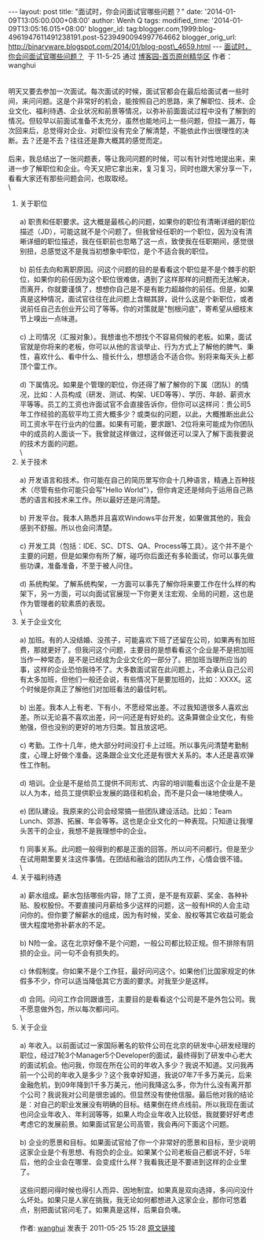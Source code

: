 --- layout: post title: "面试时，你会问面试官哪些问题？" date:
'2014-01-09T13:05:00.000+08:00' author: Wenh Q tags: modified\_time:
'2014-01-09T13:05:16.015+08:00' blogger\_id:
tag:blogger.com,1999:blog-4961947611491238191.post-5239490094997764662
blogger\_orig\_url:
http://binaryware.blogspot.com/2014/01/blog-post\_4659.html ---
[面试时，你会问面试官哪些问题？](http://www.cnblogs.com/wanghui9072229/archive/2011/05/25/2056698.html)  于
11-5-25 通过 [博客园-首页原创精华区](http://www.cnblogs.com/)
作者：wanghui\
\
\
明天又要去参加一次面试。每次面试的时候，面试官都会在最后给面试者一些时间，来问问题。这是个非常好的机会，能按照自己的思路，来了解职位、技术、企业文化、福利待遇、企业状况和前景等情况，以弥补前面面试过程中没有了解到的情况。但较早以前面试准备不太充分，虽然也能地问上一些问题，但挂一漏万，每次回来后，总觉得对企业、对职位没有完全了解清楚，不能依此作出很理性的决断。去？还是不去？往往还是靠大概其的感觉而定。\
\
后来，我总结出了一张问题表，等让我问问题的时候，可以有针对性地提出来，来进一步了解职位和企业。今天又把它拿出来，复习复习，同时也跟大家分享一下，看看大家还有那些问题会问，也取取经。\
\
1. 关于职位\
\
a)
职责和任职要求。这大概是最核心的问题，如果你的职位有清晰详细的职位描述（JD），可能这就不是个问题了。但我曾经任职的一个职位，因为没有清晰详细的职位描述，我在任职前也忽略了这一点，致使我在任职期间，感觉很别扭，总感觉这不是我当初想象中职位，是个不适合我的职位。\
\
b)
前任去向和离职原因。问这个问题的目的是看看这个职位是不是个棘手的职位，如果你的前任因为这个职位很难做，遇到了这样那样的问题而无法解决，而离开，你就要谨慎了，想想你自己是不是有能力超越你的前任。但是，如果真是这种情况，面试官往往在此问题上含糊其辞，说什么这是个新职位，或者说前任自己去创业开公司了等等。你的对策就是"刨根问底"，寄希望从细枝末节上嗅出一点味道。\
\
c)
上司情况（汇报对象）。我想谁也不想找个不容易伺候的老板。如果，面试官就是你将来的老板，你可以从他的言谈举止、行为方式上了解他的脾气、秉性，喜欢什么、看中什么、擅长什么，想想适合不适合你。别将来每天头上都顶个雷工作。\
\
d)
下属情况。如果是个管理的职位，你还得了解了解你的下属（团队）的情况，比如：人员构成（研发、测试、构架、UED等等）、学历、年龄、薪资水平等等。员工的工资也许面试官不会直接告诉你，但你可以这样问：贵公司5年工作经验的高软平均工资大概多少？或类似的问题，以此，大概推断出此公司工资水平在行业内的位置。如果有可能，要求跟1、2位将来可能成为你团队中的成员的人面谈一下。我曾就这样做过，这样做还可以深入了解下面我要说的技术方面的问题。\
\
2. 关于技术\
\
a)
开发语言和技术。你可能在自己的简历里写你会十几种语言，精通上百种技术（尽管有些你可能只会写"Hello
World"），但你肯定还是倾向于运用自己熟悉的语言和技术来工作。所以最好还是问清楚。\
\
b)
开发平台。我本人熟悉并且喜欢Windows平台开发，如果做其他的，我会感到不舒服。所以也会问清楚。\
\
c)
开发工具（包括：IDE、SC、DTS、QA、Process等工具）。这个并不是个主要的问题，但是如果你有所了解，碰巧你后面还有多轮面试，你可以事先做些功课，准备准备，不至于被人问住。\
\
d)
系统构架。了解系统构架，一方面可以事先了解你将来要工作在什么样的构架下，另一方面，可以向面试官展现一下你更关注宏观、全局的问题，这也是作为管理者的软素质的表现。\
\
3. 关于企业文化\
\
a)
加班。有的人没结婚、没孩子，可能喜欢下班了还留在公司，如果再有加班费，那就更好了。但我问这个问题，主要目的是想看看这个企业是不是把加班当作一种常态，是不是已经成为企业文化的一部分了。把加班当理所应当的事，这样的企业恐怕我待不了。大多数面试官在此问题上，不会承认自己公司有太多加班，但他们一般还会说，有些情况下是要加班的，比如：XXXX。这个时候是你真正了解他们对加班看法的最佳时机。\
\
b)
出差。我本人上有老、下有小，不愿经常出差。不过我知道很多人喜欢出差。所以无论喜不喜欢出差，问一问还是有好处的。这条算做企业文化，有些勉强，但也没别的更好的地方归类。暂且放这吧。\
\
c)
考勤。工作十几年，绝大部分时间没打卡上过班。所以事先问清楚考勤制度，心理上好做个准备。这条跟企业文化还是有很大关系的。本人还是喜欢弹性工作制。\
\
d)
培训。企业是不是给员工提供不同形式、内容的培训能看出这个企业是不是以人为本，给员工提供职业发展的路径和机会，而不是只会一味地使唤人。\
\
e) 团队建设。我原来的公司会经常搞一些团队建设活动。比如：Team
Lunch、郊游、拓展、年会等等。这也是企业文化的一种表现。只知道让我埋头苦干的企业，我想不是我理想中的企业。\
\
f)
同事关系。此问题一般得到的都是正面的回答。所以问不问都行。但是至少在试用期里要关注这件事情。在团结和融洽的团队内工作，心情会很不错。\
\
4. 关于福利待遇\
\
a)
薪水组成。薪水包括哪些内容，除了工资，是不是有双薪、奖金、各种补贴、股权股份。不要直接问月薪给多少这样的问题，这一般有HR的人会主动问你的。但你要了解薪水的组成，因为有时候，奖金、股权等其它收益可能会很大程度地弥补薪水的不足。\
\
b)
N险一金。这在北京好像不是个问题，一般公司都比较正规。但不排除有阴损的企业。问一句不会有损失的。\
\
c)
休假制度。你如果不是个工作狂，最好问问这个。如果他们比国家规定的休假多不少，你可以适当降低其它方面的要求。对我至少是这样。\
\
d)
合同。问问工作合同跟谁签，主要目的是看看这个公司是不是外包公司。我不愿意做外包，所以每次都问问。\
\
5. 关于企业\
\
a)
年收入。以前面试过一家国际著名的软件公司在北京的研发中心研发经理的职位，经过7轮3个Manager5个Developer的面试，最终得到了研发中心老大的面试机会。他问我，你现在所在公司的年收入多少？我说不知道。又问我再前一个公司的年收入是多少？这个我幸好知道，我说07年7千多万美元，后来金融危机，到09年降到1千多万美元，他问我降这么多，你为什么没有离开那个公司？我说我对公司是很忠诚的。但显然没有使他信服。最后他对我的结论是：对自己的职业发展没有明确的目标。结果倒在终点线前。所以我现在面试也问企业年收入、年利润等等，如果人均企业年收入比较低，我就要好好考虑考虑它的发展前景。如果面试官是公司高管，我会再问下面这个问题。\
\
b)
企业的愿景和目标。如果面试官给了你一个非常好的愿景和目标，至少说明这家企业是个有思想、有抱负的企业。如果某个公司老板自己都说不好，5年后，他的企业会在哪里、会变成什么样？我看我还是不要进到这样的企业里了。\
\
这些问题问得时候也得引人而异、因地制宜。如果真是双向选择，多问问没什么坏处。如果只是人家在挑我，我无论如何都想进入这家企业，那你可悠着点，别把面试官问毛了。如果真是这样，后果自负噢。\
\
作者: [wanghui](http://www.cnblogs.com/wanghui9072229/) 发表于
2011-05-25 15:28
[原文链接](http://www.cnblogs.com/wanghui9072229/archive/2011/05/25/2056698.html)
